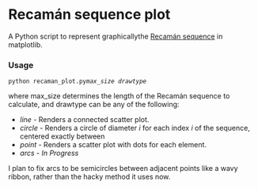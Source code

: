 # Recamán sequence plot
A Python script to represent graphicallythe [Recamán sequence](http://mathworld.wolfram.com/RecamansSequence.html) in matplotlib.

### Usage

`python recaman_plot.py`*`max_size drawtype`*

where max_size determines the length of the Recamán sequence to calculate, and drawtype can be any of the following:
* *line* - Renders a connected scatter plot.
* *circle* - Renders a circle of diameter *i* for each index *i* of the sequence, centered exactly between 
* *point* - Renders a scatter plot with dots for each element.
* *arcs* - *In Progress*

I plan to fix arcs to be semicircles between adjacent points like a wavy ribbon, rather than the hacky method it uses now.